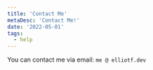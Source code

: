 ```yaml
---
title: 'Contact Me'
metaDesc: 'Contact Me!'
date: '2022-05-01'
tags:
  - help
---
```


You can contact me via email: `me @ elliotf.dev`
